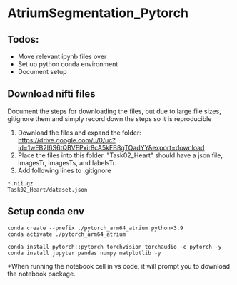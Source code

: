 # AtriumSegmentation_Pytorch

## Todos:
- Move relevant ipynb files over
- Set up python conda environment
- Document setup


## Download nifti files
Document the steps for downloading the files, but due to large file sizes, gitignore them and simply record down the steps so it is reproducible

1. Download the files and expand the folder: https://drive.google.com/u/0/uc?id=1wEB2I6S6tQBVEPxir8cA5kFB8gTQadYY&export=download 
2. Place the files into this folder. "Task02_Heart" should have a json file, imagesTr, imagesTs, and labelsTr.
3. Add following lines to .gitignore 
```
*.nii.gz
Task02_Heart/dataset.json
```

## Setup conda env
```
conda create --prefix ./pytorch_arm64_atrium python=3.9
conda activate ./pytorch_arm64_atrium

conda install pytorch::pytorch torchvision torchaudio -c pytorch -y
conda install jupyter pandas numpy matplotlib -y
```
*When running the notebook cell in vs code, it will prompt you to download the notebook package. 
